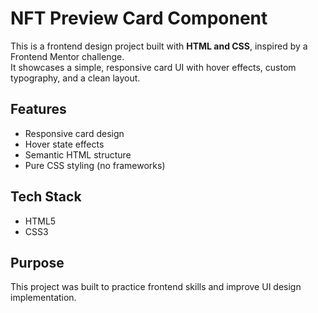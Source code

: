 # NFT Preview Card Component

This is a frontend design project built with **HTML and CSS**, inspired by a Frontend Mentor challenge.  
It showcases a simple, responsive card UI with hover effects, custom typography, and a clean layout.

## Features
- Responsive card design
- Hover state effects
- Semantic HTML structure
- Pure CSS styling (no frameworks)

## Tech Stack
- HTML5  
- CSS3  

## Purpose
This project was built to practice frontend skills and improve UI design implementation.
